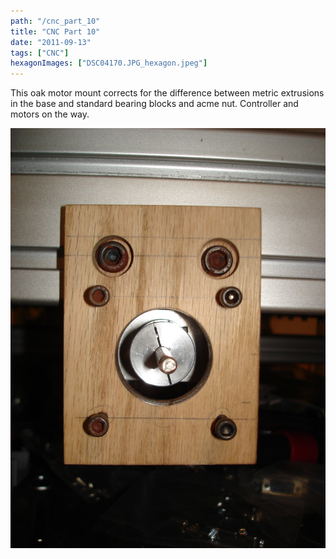 ```yaml
---
path: "/cnc_part_10"
title: "CNC Part 10"
date: "2011-09-13"
tags: ["CNC"]
hexagonImages: ["DSC04170.JPG_hexagon.jpeg"]
---
```



This oak motor mount corrects for the difference between metric extrusions in the base and standard bearing blocks and acme nut. Controller and motors on the way. 

 [![](DSC04170.JPG)](DSC04170.JPG)
